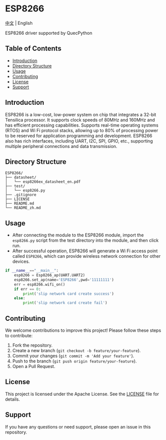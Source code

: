 # ESP8266

[中文](./README_zh.md) | English

ESP8266 driver supported by QuecPython

## Table of Contents

- [Introduction](#introduction)
- [Directory Structure](#directory-structure)
- [Usage](#Usage)
- [Contributing](#contributing)
- [License](#license)
- [Support](#support)

## Introduction

ESP8266 is a low-cost, low-power system on chip that integrates a 32-bit Tensilica processor. It supports clock speeds of 80MHz and 160MHz and has efficient processing capabilities. Supports real-time operating systems (RTOS) and Wi Fi protocol stacks, allowing up to 80% of processing power to be reserved for application programming and development. ESP8266 also has rich interfaces, including UART, I2C, SPI, GPIO, etc., supporting multiple peripheral connections and data transmission.

## Directory Structure

```plaintext
ESP8266/
├── datasheet/
│   └── esp8266ex_datasheet_en.pdf
├── test/
│   └── esp8266.py
├── .gitignore
├── LICENSE
├── README.md
└── README_zh.md
```

## Usage

- After connecting the module to the ESP8266 module, import the `esp8266.py` script from the test directory into the module, and then click run.
- After successful operation, ESP8266 will generate a Wi Fi access point called `ESP8266`, which can provide wireless network connection for other devices.

```python
if __name__=="__main__":
	esp8266 = Esp8266_ap(UART.UART2)
	esp8266.set_ap(name='ESP8266',pwd='11111111')
	err = esp8266.wifi_on()
	if err == 0:
		print('slip network card create success')
	else:
		print('slip network card create fail')
```

## Contributing

We welcome contributions to improve this project! Please follow these steps to contribute:

1. Fork the repository.
2. Create a new branch (`git checkout -b feature/your-feature`).
3. Commit your changes (`git commit -m 'Add your feature'`).
4. Push to the branch (`git push origin feature/your-feature`).
5. Open a Pull Request.

## License

This project is licensed under the Apache License. See the [LICENSE](LICENSE) file for details.

## Support

If you have any questions or need support, please open an issue in this repository.